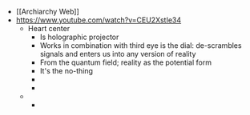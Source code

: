 - [[Archiarchy Web]]
- https://www.youtube.com/watch?v=CEU2XstIe34
	- Heart center
		- Is holographic projector
		- Works in combination with third eye is the dial: de-scrambles signals and enters us into any version of reality
		- From the quantum field; reality as the potential form
		- It's the no-thing
		-
		-
	-
		-